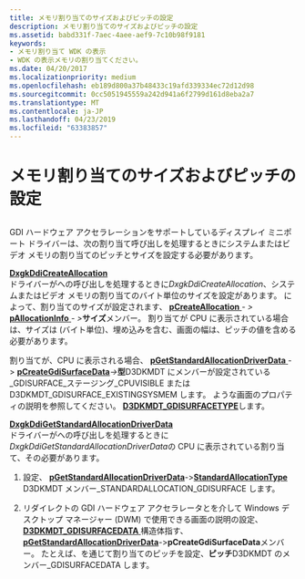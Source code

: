 ```yaml
---
title: メモリ割り当てのサイズおよびピッチの設定
description: メモリ割り当てのサイズおよびピッチの設定
ms.assetid: babd331f-7aec-4aee-aef9-7c10b98f9181
keywords:
- メモリ割り当て WDK の表示
- WDK の表示メモリの割り当てください。
ms.date: 04/20/2017
ms.localizationpriority: medium
ms.openlocfilehash: eb189d800a37b48433c19afd339334ec72d12d98
ms.sourcegitcommit: 0cc5051945559a242d941a6f2799d161d8eba2a7
ms.translationtype: MT
ms.contentlocale: ja-JP
ms.lasthandoff: 04/23/2019
ms.locfileid: "63383857"
---
```

# <a name="setting-the-size-and-pitch-of-the-memory-allocation"></a>メモリ割り当てのサイズおよびピッチの設定


## <span id="ddk_introduction_to_command_and_dma_buffers_gg"></span><span id="DDK_INTRODUCTION_TO_COMMAND_AND_DMA_BUFFERS_GG"></span>


GDI ハードウェア アクセラレーションをサポートしているディスプレイ ミニポート ドライバーは、次の割り当て呼び出しを処理するときにシステムまたはビデオ メモリの割り当てのピッチとサイズを設定する必要があります。

<span id="DxgkDdiCreateAllocation"></span><span id="dxgkddicreateallocation"></span><span id="DXGKDDICREATEALLOCATION"></span>[**DxgkDdiCreateAllocation**](https://msdn.microsoft.com/library/windows/hardware/ff559606)  
ドライバーがへの呼び出しを処理するときに*DxgkDdiCreateAllocation*、システムまたはビデオ メモリの割り当てのバイト単位のサイズを設定があります。 によって、割り当てのサイズが設定されます、 [ **pCreateAllocation** ](https://msdn.microsoft.com/library/windows/hardware/ff557559) *- &gt;* [ **pAllocationInfo** ](https://msdn.microsoft.com/library/windows/hardware/ff560960) <em>- &gt;</em>**サイズ**メンバー。 割り当てが CPU に表示されている場合は、サイズは (バイト単位)、埋め込みを含む、画面の幅は、ピッチの値を含める必要があります。

割り当てが、CPU に表示される場合、 [ **pGetStandardAllocationDriverData** ](https://msdn.microsoft.com/library/windows/hardware/ff557598) *-* &gt; [ **pCreateGdiSurfaceData**](https://msdn.microsoft.com/library/windows/hardware/ff546021)<em>-&gt;</em>**型**D3DKMDT にメンバーが設定されている\_GDISURFACE\_ステージング\_CPUVISIBLE または D3DKMDT\_GDISURFACE\_EXISTINGSYSMEM します。 ような画面のプロパティの説明を参照してください。 [ **D3DKMDT\_GDISURFACETYPE**](https://msdn.microsoft.com/library/windows/hardware/ff546039)します。

<span id="DxgkDdiGetStandardAllocationDriverData"></span><span id="dxgkddigetstandardallocationdriverdata"></span><span id="DXGKDDIGETSTANDARDALLOCATIONDRIVERDATA"></span>[**DxgkDdiGetStandardAllocationDriverData**](https://msdn.microsoft.com/library/windows/hardware/ff559673)  
ドライバーがへの呼び出しを処理するときに*DxgkDdiGetStandardAllocationDriverData*の CPU に表示されている割り当て、その必要があります。

1.  設定、 [ **pGetStandardAllocationDriverData**](https://msdn.microsoft.com/library/windows/hardware/ff557598)*-*&gt;[**StandardAllocationType**](https://msdn.microsoft.com/library/windows/hardware/ff546589) D3DKMDT メンバー\_STANDARDALLOCATION\_GDISURFACE します。

2.  リダイレクトの GDI ハードウェア アクセラレータとを介して Windows デスクトップ マネージャー (DWM) で使用できる画面の説明の設定、 [ **D3DKMDT\_GDISURFACEDATA** ](https://msdn.microsoft.com/library/windows/hardware/ff546021)構造体指す、 [ **pGetStandardAllocationDriverData**](https://msdn.microsoft.com/library/windows/hardware/ff557598)*-*&gt;**pCreateGdiSurfaceData**メンバー。 たとえば、を通じて割り当てのピッチを設定、**ピッチ**D3DKMDT のメンバー\_GDISURFACEDATA します。

 

 





